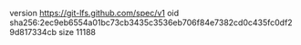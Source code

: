 version https://git-lfs.github.com/spec/v1
oid sha256:2ec9eb6554a01bc73cb3435c3536eb706f84e7382cd0c435fc0df29d817334cb
size 11188
